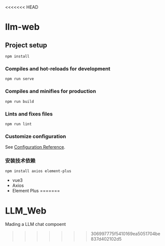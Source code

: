 <<<<<<< HEAD
# llm-web

## Project setup
```
npm install
```

### Compiles and hot-reloads for development
```
npm run serve
```

### Compiles and minifies for production
```
npm run build
```

### Lints and fixes files
```
npm run lint
```

### Customize configuration
See [Configuration Reference](https://cli.vuejs.org/config/).

### 安装技术依赖
```
npm install axios element-plus
```

- vue3
- Axios
- Element Plus
=======
# LLM_Web
Mading a LLM chat compoent
>>>>>>> 306997775f5410169ea5051704be837d402102d5
